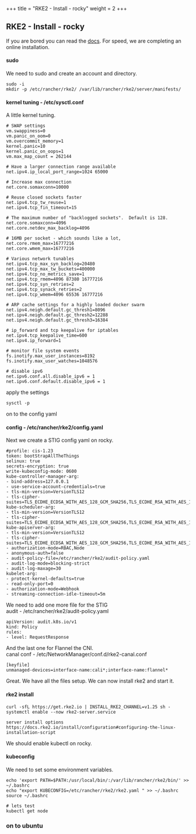+++
title = "RKE2 - Install - rocky"
weight = 2
+++


## RKE2 - Install - rocky

If you are bored you can read the [docs](https://docs.rke2.io/). For speed, we are completing an online installation.

#### sudo

We need to sudo and create an account and directory.

```ctr:rocky
sudo -i
mkdir -p /etc/rancher/rke2/ /var/lib/rancher/rke2/server/manifests/
```

#### kernel tuning - /etc/sysctl.conf

A little kernel tuning.
```file:yaml:/etc/sysctl.conf:rocky
# SWAP settings
vm.swappiness=0
vm.panic_on_oom=0
vm.overcommit_memory=1
kernel.panic=10
kernel.panic_on_oops=1
vm.max_map_count = 262144

# Have a larger connection range available
net.ipv4.ip_local_port_range=1024 65000

# Increase max connection
net.core.somaxconn=10000

# Reuse closed sockets faster
net.ipv4.tcp_tw_reuse=1
net.ipv4.tcp_fin_timeout=15

# The maximum number of "backlogged sockets".  Default is 128.
net.core.somaxconn=4096
net.core.netdev_max_backlog=4096

# 16MB per socket - which sounds like a lot,
net.core.rmem_max=16777216
net.core.wmem_max=16777216

# Various network tunables
net.ipv4.tcp_max_syn_backlog=20480
net.ipv4.tcp_max_tw_buckets=400000
net.ipv4.tcp_no_metrics_save=1
net.ipv4.tcp_rmem=4096 87380 16777216
net.ipv4.tcp_syn_retries=2
net.ipv4.tcp_synack_retries=2
net.ipv4.tcp_wmem=4096 65536 16777216

# ARP cache settings for a highly loaded docker swarm
net.ipv4.neigh.default.gc_thresh1=8096
net.ipv4.neigh.default.gc_thresh2=12288
net.ipv4.neigh.default.gc_thresh3=16384

# ip_forward and tcp keepalive for iptables
net.ipv4.tcp_keepalive_time=600
net.ipv4.ip_forward=1

# monitor file system events
fs.inotify.max_user_instances=8192
fs.inotify.max_user_watches=1048576

# disable ipv6
net.ipv6.conf.all.disable_ipv6 = 1
net.ipv6.conf.default.disable_ipv6 = 1
```

apply the settings

```ctr:rocky
sysctl -p
```

on to the config yaml

#### config - /etc/rancher/rke2/config.yaml

Next we create a STIG config yaml on rocky.

```file:yaml:/etc/rancher/rke2/config.yaml:rocky
#profile: cis-1.23
token: bootStrapAllTheThings
selinux: true
secrets-encryption: true
write-kubeconfig-mode: 0600
kube-controller-manager-arg:
- bind-address=127.0.0.1
- use-service-account-credentials=true
- tls-min-version=VersionTLS12
- tls-cipher-suites=TLS_ECDHE_ECDSA_WITH_AES_128_GCM_SHA256,TLS_ECDHE_RSA_WITH_AES_128_GCM_SHA256,TLS_ECDHE_ECDSA_WITH_CHACHA20_POLY1305,TLS_ECDHE_RSA_WITH_AES_256_GCM_SHA384,TLS_ECDHE_RSA_WITH_CHACHA20_POLY1305,TLS_ECDHE_ECDSA_WITH_AES_256_GCM_SHA384
kube-scheduler-arg:
- tls-min-version=VersionTLS12
- tls-cipher-suites=TLS_ECDHE_ECDSA_WITH_AES_128_GCM_SHA256,TLS_ECDHE_RSA_WITH_AES_128_GCM_SHA256,TLS_ECDHE_ECDSA_WITH_CHACHA20_POLY1305,TLS_ECDHE_RSA_WITH_AES_256_GCM_SHA384,TLS_ECDHE_RSA_WITH_CHACHA20_POLY1305,TLS_ECDHE_ECDSA_WITH_AES_256_GCM_SHA384
kube-apiserver-arg:
- tls-min-version=VersionTLS12
- tls-cipher-suites=TLS_ECDHE_ECDSA_WITH_AES_128_GCM_SHA256,TLS_ECDHE_RSA_WITH_AES_128_GCM_SHA256,TLS_ECDHE_ECDSA_WITH_CHACHA20_POLY1305,TLS_ECDHE_RSA_WITH_AES_256_GCM_SHA384,TLS_ECDHE_RSA_WITH_CHACHA20_POLY1305,TLS_ECDHE_ECDSA_WITH_AES_256_GCM_SHA384
- authorization-mode=RBAC,Node
- anonymous-auth=false
- audit-policy-file=/etc/rancher/rke2/audit-policy.yaml
- audit-log-mode=blocking-strict
- audit-log-maxage=30
kubelet-arg:
- protect-kernel-defaults=true
- read-only-port=0
- authorization-mode=Webhook
- streaming-connection-idle-timeout=5m
```

We need to add one more file for the STIG  
audit - /etc/rancher/rke2/audit-policy.yaml

```file:yaml:/etc/rancher/rke2/audit-policy.yaml:rocky
apiVersion: audit.k8s.io/v1
kind: Policy
rules:
- level: RequestResponse
```

And the last one for Flannel the CNI.  
canal conf - /etc/NetworkManager/conf.d/rke2-canal.conf

```file:yaml:/etc/NetworkManager/conf.d/rke2-canal.conf:rocky
[keyfile]
unmanaged-devices=interface-name:cali*;interface-name:flannel*
```

Great. We have all the files setup. We can now install rke2 and start it.

#### rke2 install

```ctr:rocky
curl -sfL https://get.rke2.io | INSTALL_RKE2_CHANNEL=v1.25 sh - 
systemctl enable --now rke2-server.service
```

```hidden:More info about settings
server install options https://docs.rke2.io/install/configuration#configuring-the-linux-installation-script
```

We should enable kubectl on rocky.

#### kubeconfig

We need to set some environment variables.

```ctr:rocky
echo 'export PATH=$PATH:/usr/local/bin/:/var/lib/rancher/rke2/bin/' >> ~/.bashrc
echo "export KUBECONFIG=/etc/rancher/rke2/rke2.yaml " >> ~/.bashrc
source ~/.bashrc

# lets test
kubectl get node
```

### on to ubuntu
